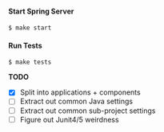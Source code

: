 #### Start Spring Server
`$ make start`

#### Run Tests
`$ make tests`

**TODO**

- [x] Split into applications + components
- [ ] Extract out common Java settings
- [ ] Extract out common sub-project settings
- [ ] Figure out Junit4/5 weirdness
